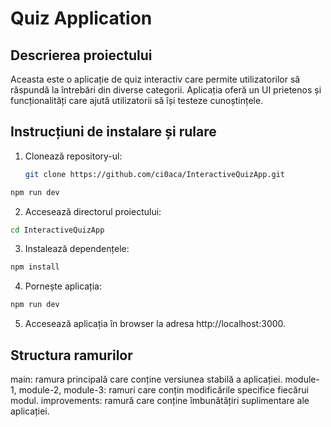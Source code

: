 # Quiz Application

## Descrierea proiectului
Aceasta este o aplicație de quiz interactiv care permite utilizatorilor să răspundă la întrebări din diverse categorii. Aplicația oferă un UI prietenos și funcționalități care ajută utilizatorii să își testeze cunoștințele.

## Instrucțiuni de instalare și rulare

1. Clonează repository-ul:
   ```bash
   git clone https://github.com/ci0aca/InteractiveQuizApp.git

```bash
npm run dev
```
2. Accesează directorul proiectului:
```bash
cd InteractiveQuizApp
```
3. Instalează dependențele:
```bash
npm install
```

4. Pornește aplicația:
```bash
npm run dev
```
5. Accesează aplicația în browser la adresa http://localhost:3000.

## Structura ramurilor
main: ramura principală care conține versiunea stabilă a aplicației.
module-1, module-2, module-3: ramuri care conțin modificările specifice fiecărui modul.
improvements: ramură care conține îmbunătățiri suplimentare ale aplicației.
